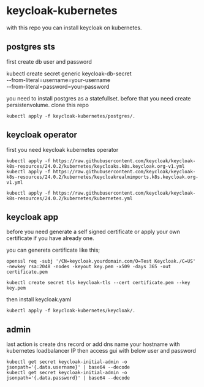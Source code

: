 # keycloak-kubernetes

with this repo you can install keycloak on kubernetes. 



## postgres sts

first create db user and password

kubectl create secret generic keycloak-db-secret \
  --from-literal=username=your-username \
  --from-literal=password=your-password

you need to install postgres as a statefullset. before that you need create persistenvolume. clone this repo 

```
kubectl apply -f keycloak-kubernetes/postgres/.
```

## keycloak operator

first you need keycloak kubernetes operator

```
kubectl apply -f https://raw.githubusercontent.com/keycloak/keycloak-k8s-resources/24.0.2/kubernetes/keycloaks.k8s.keycloak.org-v1.yml
kubectl apply -f https://raw.githubusercontent.com/keycloak/keycloak-k8s-resources/24.0.2/kubernetes/keycloakrealmimports.k8s.keycloak.org-v1.yml

kubectl apply -f https://raw.githubusercontent.com/keycloak/keycloak-k8s-resources/24.0.2/kubernetes/kubernetes.yml
```

## keycloak app

before you need generate a self signed certificate or apply your own certificate if you have already one.

you can genereta certificate like this;

```
openssl req -subj '/CN=keycloak.yourdomain.com/O=Test Keycloak./C=US' -newkey rsa:2048 -nodes -keyout key.pem -x509 -days 365 -out certificate.pem
```

```
kubectl create secret tls keycloak-tls --cert certificate.pem --key key.pem
```

then install keycloak.yaml

```
kubectl apply -f keycloak-kubernetes/keycloak/.
```

## admin

last action is create dns record or add dns name your hostname with kubernetes loadbalancer IP then access gui with below user and password

```
kubectl get secret keycloak-initial-admin -o jsonpath='{.data.username}' | base64 --decode
kubectl get secret keycloak-initial-admin -o jsonpath='{.data.password}' | base64 --decode
```

